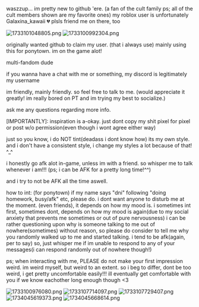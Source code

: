 waszzup... im pretty new to github 'ere.
(a fan of the cult family ps; all of the cult members shown are my favorite ones)
my roblox user is unfortunately Galaxina_kawaii 💔 plsls friend me on there, too



![1733101048805.png](https://github.com/user-attachments/assets/7c566ec6-b394-4d3b-8b44-eca02d38c0ee)
![1733100992304.png](https://github.com/user-attachments/assets/67114ca7-da2a-49cb-8fc8-a69aca081b88)





originally wanted github to claim my user. (that i always use) mainly using this for ponytown.  im on the game alot!

multi-fandom dude

if you wanna have a chat with me or something, my discord is legitimately my username

im friendly, mainly friendly.
so feel free to talk to me. (would appreciate it greatly! im really bored on PT and im trying my best to socialize.)

ask me any questions regarding more info.

[IMPORTANTLY]: inspiration is a-okay. just dont copy my shit pixel for pixel or post w/o permission(even though i wont agree either way)

just so you know, i do NOT tint(deadass i dont know how) its my own style. and i don't have a consistent style, i change my styles a lot because of that! ^_^

i honestly go afk alot in-game, unless im with a friend. so whisper me to talk whenever i am!!! (ps; i can be AFK for a pretty long time!^^)

and i try to not be AFK all the time aswell.

how to int: (for ponytown)
if my name says "dni" following "doing homework, busy/afk" etc, please do. i dont want anyone to disturb me at the moment. (even friends), it depends on how my mood is.
i sometimes int first, sometimes dont, depends on how my mood is again(due to my social anxiety that prevents me sometimes or out of pure nervousness)
i can be rather questioning upon why is someone talking to me out of nowhere(sometimes) without reason, so please do consider to tell me why you randomly walked up to me and started talking.
i tend to be afk(again, per to say) so, just whisper me if im unable to respond to any of your messages(i can respond randomly out of nowhere though!)

ps; when interacting with me, PLEASE do not make your first impression weird. im weird myself, but weird to an extent. so i beg to differ, dont be too weird, i get pretty uncomfortable easily!!! ill eventually get comfortable with you if we know eachother long enough though <3

![1733100976080.png](https://github.com/user-attachments/assets/d77425df-0255-4a87-85b7-41de4b240575)
![1733107714097.png](https://github.com/user-attachments/assets/3ae10fc1-3220-4e29-aa2c-05a52678c3fc)
![1733107729407.png](https://github.com/user-attachments/assets/bb59f575-f37d-466d-a975-a09d1db10909)
![1734045619373.png](https://github.com/user-attachments/assets/bf133508-e9f0-482a-b1ee-c657216056b1)
![1734045668614.png](https://github.com/user-attachments/assets/4db9a80d-072d-4c69-805d-3a853f04dba3)


